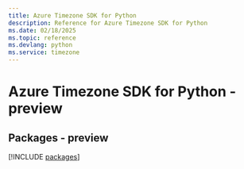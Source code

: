 ```yaml
---
title: Azure Timezone SDK for Python
description: Reference for Azure Timezone SDK for Python
ms.date: 02/18/2025
ms.topic: reference
ms.devlang: python
ms.service: timezone
---
```

# Azure Timezone SDK for Python - preview
## Packages - preview
[!INCLUDE [packages](timezone-index.md)]